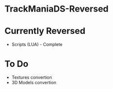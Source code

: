 # TrackManiaDS-Reversed

# Currently Reversed
- Scripts (LUA) - Complete

# To Do
- Textures convertion
- 3D Models convertion
